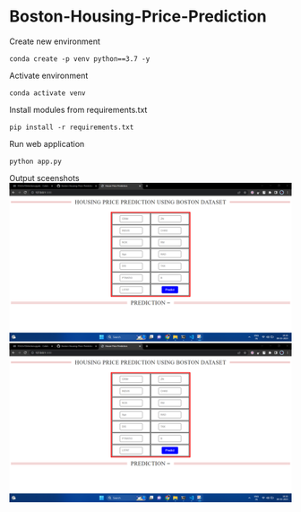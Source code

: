 # Boston-Housing-Price-Prediction

Create new environment 
```
conda create -p venv python==3.7 -y
```

Activate environment
```
conda activate venv
```

Install modules from requirements.txt
```
pip install -r requirements.txt
```

Run web application
```
python app.py
```

Output sceenshots
![ScreenShot](/screenshots/output_ss_1.png)
![ScreenShot](/screenshots/output_ss_1.png)